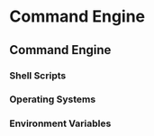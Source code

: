 # Command Engine

## Command Engine

### Shell Scripts

### Operating Systems

### Environment Variables


